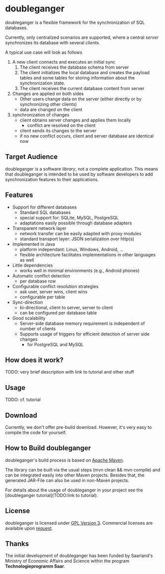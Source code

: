 # doubleganger

doubleganger is a flexible framework for the synchronization of SQL databases.

Currently, only centralized scenarios are supported, where a central *server* synchronizes its database with several *clients*.

A typical use case will look as follows

1. A new client connects and executes an initial sync
   1. The client receives the database schema from server
   1. The client initializes the local database and creates the payload tables and some tables for storing information about the synchronization state.
   1. The client receives the current database content from server
1. Changes are applied on both sides
   * Other users change data on the server (either directly or by synchronizing other clients)
   * data are changed on the client
1. synchronization of changes
   * client obtains server changes and applies them locally
      * conflict are resolved on the client
   * client sends its changes to the server
   * if no new conflict occurs, client and server database are identical now

## Target Audience

doubleganger is a software *library*, not a complete application. This means that doubleganger is intended to be used by software developers to add synchronization features to their applications.

## Features

* Support for different databases
   * Standard SQL databases
   * special support for: SQLite, MySQL, PostgreSQL
   * adaptations easily possible through database adapters
* Transparent network layer
   * network transfer can be easily adapted with proxy modules
   * standard transport layer: JSON serialization over http(s)
* Implemented in Java
   * platform independant: Linux, Windows, Android, ...
   * flexible architecture facilitates implementations in other languages as well
* Little dependencies
   * works well in minimal environments (e.g., Android phones)
* Automatic conflict detection
   * per database row
* Configurable conflict resolution strategies
   * ask user, server wins, client wins
   * configurable per table
* Sync-direction
   * bi-directional, client to server, server to client
   * can be configured per database table
* Good scalability
   * Server-side database memory requirement is independent of number of clients
   * Supports usage of triggers for efficient detection of server side changes
      * for PostgreSQL and MySQL

## How does it work?

TODO: very brief description with link to tutorial and other stuff

## Usage

TODO: cf. tutorial

## Download

Currently, we don't offer pre-build download. However, it's very easy to compile the code for yourself.

## How to Build doubleganger

doubleganger's build process is based on [Apache Maven](http://maven.apache.org/).

The library can be built via the usual steps (mvn clean && mvn compile) and can be integrated easily into other Maven projects. Besides that, the generated JAR-File can also be used in non-Maven projects.

For details about the usage of doubleganger in your project see the [doubleganger tutorial](TODO:link to tutorial).

## License

doubleganger is licensed under [GPL Version 3](http://www.gnu.org/licenses/gpl.html). Commercial licenses are available upon [request](swd@consistec.de).

## Thanks

The initial development of doubleganger has been funded by Saarland's Ministry of Economic Affairs and Science within the program **Technologieprogramm Saar**.
